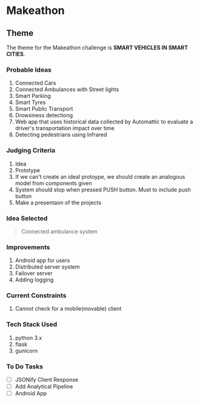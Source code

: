 # Makeathon

## Theme

The theme for the Makeathon challenge is __SMART VEHICLES IN SMART CITIES__.


### Probable Ideas

1. Connected Cars
2. Connected Ambulances with Street lights
3. Smart Parking
4. Smart Tyres
5. Smart Public Transport
6. Drowsiness detectiong
7. Web app that uses historical data collected by Automattic to evaluate a driver's transportation impact over time
8. Detecting pedestrians using Infrared


### Judging Criteria

1. Idea
2. Prototype
3. If we can't create an ideal protoype, we should create an analogous model from components given
4. System should stop when pressed PUSH button. Must to include push button
5. Make a presentaon of the projects


### Idea Selected

> Connected ambulance system


### Improvements

1. Android app for users
2. Distributed server system
3. Failover server
4. Adding logging


### Current Constraints

1. Cannot check for a mobile(movable) client

### Tech Stack Used

1. python 3.x
2. flask
3. gunicorn

### To Do Tasks

- [ ]  JSONify Client Response
- [ ] Add Analytical Pipeline
- [ ] Android App